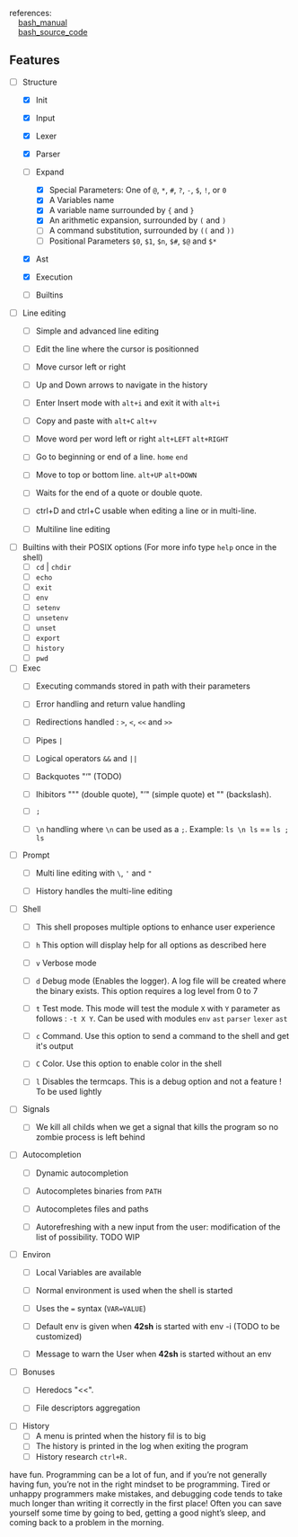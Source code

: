 references:<br>
&nbsp;&nbsp;&nbsp;&nbsp;<a href="https://www.gnu.org/software/bash/manual/html_node/">bash_manual</a><br>
&nbsp;&nbsp;&nbsp;&nbsp;<a href="https://git.savannah.gnu.org/cgit/bash.git/tree/">bash_source_code</a><br>
  
## Features

- [ ] Structure
  - [x] Init
  - [x] Input
  - [x] Lexer
  - [x] Parser
  - [ ] Expand
    - [x] Special Parameters: One of `@`, `*`, `#`, `?`, `-`, `$`, `!`, or `0`
    - [x] A Variables name
    - [x] A variable name surrounded by `{` and `}`
    - [x] An arithmetic expansion, surrounded by `(` and `)`
    - [ ] A command substitution, surrounded by `((` and `))`
    - [ ] Positional Parameters `$0`, `$1`, `$n`, `$#`, `$@` and `$*`
  - [x] Ast
  - [x] Execution
  - [ ] Builtins


- [ ] Line editing
  - [ ] Simple and advanced line editing
  - [ ] Edit the line where the cursor is positionned
  - [ ] Move cursor left or right
  - [ ] Up and Down arrows to navigate in the history
  - [ ] Enter Insert mode with `alt+i` and exit it with `alt+i`
  - [ ] Copy and paste with `alt+C` `alt+v`
  - [ ] Move word per word left or right `alt+LEFT` `alt+RIGHT`
  - [ ] Go to beginning or end of a line. `home` `end`
  - [ ] Move to top or bottom line. `alt+UP` `alt+DOWN`
  - [ ] Waits for the end of a quote or double quote.
  - [ ] ctrl+D and ctrl+C usable when editing a line or in multi-line.
  - [ ] Multiline line editing
  

- [ ] Builtins with their POSIX options (For more info type `help` once in the shell)
  - [ ] `cd` | `chdir`
  - [ ] `echo`
  - [ ] `exit`
  - [ ] `env`
  - [ ] `setenv`
  - [ ] `unsetenv`
  - [ ] `unset`
  - [ ] `export`
  - [ ] `history`
  - [ ] `pwd`

- [ ] Exec
  - [ ] Executing commands stored in path with their parameters
  - [ ] Error handling and return value handling
  - [ ] Redirections handled : `>`, `<`, `<<` and `>>`
  - [ ] Pipes `|`
  - [ ] Logical operators `&&` and `||`
  - [ ] Backquotes "‘" (TODO)
  - [ ] Ihibitors """ (double quote), "’" (simple quote) et "\" (backslash).
  - [ ] `;`
  - [ ] `\n` handling where `\n` can be used as a `;`. Example: `ls \n ls` == `ls ; ls`


- [ ] Prompt
  - [ ] Multi line editing with `\`, `'` and `"`
  - [ ] History handles the multi-line editing


- [ ] Shell
  - [ ] This shell proposes multiple options to enhance user experience
  - [ ] `h` This option will display help for all options as described here
  - [ ] `v` Verbose mode
  - [ ] `d` Debug mode (Enables the logger). A log file will be created where the binary exists. This option requires a log level from 0 to 7
  - [ ] `t` Test mode. This mode will test the module `X` with `Y` parameter as follows : `-t X Y`. Can be used with modules `env` `ast` `parser` `lexer` `ast`
  - [ ] `c` Command. Use this option to send a command to the shell and get it's output
  - [ ] `C` Color. Use this option to enable color in the shell
  - [ ] `l` Disables the termcaps. This is a debug option and not a feature ! To be used lightly


- [ ] Signals
  - [ ] We kill all childs when we get a signal that kills the program so no zombie process is left behind
  

- [ ] Autocompletion
  - [ ] Dynamic autocompletion
  - [ ] Autocompletes binaries from `PATH`
  - [ ] Autocompletes files and paths
  - [ ] Autorefreshing with a new input from the user: modification of the list of possibility. TODO WIP


- [ ] Environ
  - [ ] Local Variables are available
  - [ ] Normal environment is used when the shell is started
  - [ ] Uses the `=` syntax (`VAR=VALUE`)
  - [ ] Default env is given when **42sh** is started with env -i (TODO to be customized)
  - [ ] Message to warn the User when **42sh** is started without an env


- [ ] Bonuses
  - [ ] Heredocs "<<".
  - [ ] File descriptors aggregation


- [ ] History
  - [ ] A menu is printed when the history fil is to big
  - [ ] The history is printed in the log when exiting the program
  - [ ] History research `ctrl+R.`

</div>


have fun. Programming can be a lot of fun, and if you’re not generally having fun, you’re not in the right mindset to be programming. Tired or unhappy programmers make mistakes, and debugging code tends to take much longer than writing it correctly in the first place! Often you can save yourself some time by going to bed, getting a good night’s sleep, and coming back to a problem in the morning.